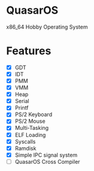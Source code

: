 # QuasarOS
x86_64 Hobby Operating System

# Features
- [x] GDT
- [x] IDT
- [x] PMM
- [x] VMM
- [x] Heap
- [x] Serial
- [x] Printf
- [x] PS/2 Keyboard
- [x] PS/2 Mouse
- [x] Multi-Tasking
- [x] ELF Loading
- [x] Syscalls
- [x] Ramdisk
- [x] Simple IPC signal system
- [ ] QuasarOS Cross Compiler
